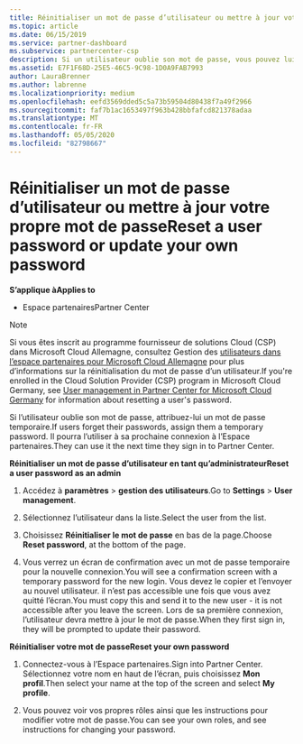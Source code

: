 ```yaml
---
title: Réinitialiser un mot de passe d’utilisateur ou mettre à jour votre propre mot de passe | Espace partenaires
ms.topic: article
ms.date: 06/15/2019
ms.service: partner-dashboard
ms.subservice: partnercenter-csp
description: Si un utilisateur oublie son mot de passe, vous pouvez lui attribuer un nouveau mot de passe temporaire. Il pourra l’utiliser à sa prochaine connexion à l’Espace partenaires.
ms.assetid: E7F1F68D-25E5-46C5-9C98-1D0A9FAB7993
author: LauraBrenner
ms.author: labrenne
ms.localizationpriority: medium
ms.openlocfilehash: eefd3569dded5c5a73b59504d80438f7a49f2966
ms.sourcegitcommit: faf7b1ac1653497f963b428bbfafcd821378adaa
ms.translationtype: MT
ms.contentlocale: fr-FR
ms.lasthandoff: 05/05/2020
ms.locfileid: "82798667"
---
```

# <a name="reset-a-user-password-or-update-your-own-password"></a><span data-ttu-id="d2018-104">Réinitialiser un mot de passe d’utilisateur ou mettre à jour votre propre mot de passe</span><span class="sxs-lookup"><span data-stu-id="d2018-104">Reset a user password or update your own password</span></span>

<span data-ttu-id="d2018-105">**S’applique à**</span><span class="sxs-lookup"><span data-stu-id="d2018-105">**Applies to**</span></span>

-  <span data-ttu-id="d2018-106">Espace partenaires</span><span class="sxs-lookup"><span data-stu-id="d2018-106">Partner Center</span></span>
   
> [!NOTE]  
>  <span data-ttu-id="d2018-107">Si vous êtes inscrit au programme fournisseur de solutions Cloud (CSP) dans Microsoft Cloud Allemagne, consultez Gestion des [utilisateurs dans l’espace partenaires pour Microsoft Cloud Allemagne](user-management-in-partner-center-for-microsoft-cloud-germany.md) pour plus d’informations sur la réinitialisation du mot de passe d’un utilisateur.</span><span class="sxs-lookup"><span data-stu-id="d2018-107">If you're enrolled in the Cloud Solution Provider (CSP) program in Microsoft Cloud Germany, see [User management in Partner Center for Microsoft Cloud Germany](user-management-in-partner-center-for-microsoft-cloud-germany.md) for information about resetting a user's password.</span></span>

<span data-ttu-id="d2018-108">Si l’utilisateur oublie son mot de passe, attribuez-lui un mot de passe temporaire.</span><span class="sxs-lookup"><span data-stu-id="d2018-108">If users forget their passwords, assign them a temporary password.</span></span> <span data-ttu-id="d2018-109">Il pourra l’utiliser à sa prochaine connexion à l’Espace partenaires.</span><span class="sxs-lookup"><span data-stu-id="d2018-109">They can use it the next time they sign in to Partner Center.</span></span>

<span data-ttu-id="d2018-110">**Réinitialiser un mot de passe d’utilisateur en tant qu’administrateur**</span><span class="sxs-lookup"><span data-stu-id="d2018-110">**Reset a user password as an admin**</span></span>

1.  <span data-ttu-id="d2018-111">Accédez à **paramètres** &gt; **gestion des utilisateurs**.</span><span class="sxs-lookup"><span data-stu-id="d2018-111">Go to **Settings** &gt; **User management**.</span></span>
2.  <span data-ttu-id="d2018-112">Sélectionnez l’utilisateur dans la liste.</span><span class="sxs-lookup"><span data-stu-id="d2018-112">Select the user from the list.</span></span>

3.  <span data-ttu-id="d2018-113">Choisissez **Réinitialiser le mot de passe** en bas de la page.</span><span class="sxs-lookup"><span data-stu-id="d2018-113">Choose **Reset password**, at the bottom of the page.</span></span>

4.  <span data-ttu-id="d2018-114">Vous verrez un écran de confirmation avec un mot de passe temporaire pour la nouvelle connexion.</span><span class="sxs-lookup"><span data-stu-id="d2018-114">You will see a confirmation screen with a temporary password for the new login.</span></span> <span data-ttu-id="d2018-115">Vous devez le copier et l’envoyer au nouvel utilisateur. il n’est pas accessible une fois que vous avez quitté l’écran.</span><span class="sxs-lookup"><span data-stu-id="d2018-115">You must copy this and send it to the new user - it is not accessible after you leave the screen.</span></span> <span data-ttu-id="d2018-116">Lors de sa première connexion, l’utilisateur devra mettre à jour le mot de passe.</span><span class="sxs-lookup"><span data-stu-id="d2018-116">When they first sign in, they will be prompted to update their password.</span></span>

<span data-ttu-id="d2018-117">**Réinitialiser votre mot de passe**</span><span class="sxs-lookup"><span data-stu-id="d2018-117">**Reset your own password**</span></span>

1.  <span data-ttu-id="d2018-118">Connectez-vous à l’Espace partenaires.</span><span class="sxs-lookup"><span data-stu-id="d2018-118">Sign into Partner Center.</span></span> <span data-ttu-id="d2018-119">Sélectionnez votre nom en haut de l’écran, puis choisissez **Mon profil**.</span><span class="sxs-lookup"><span data-stu-id="d2018-119">Then select your name at the top of the screen and select **My profile**.</span></span>

2.  <span data-ttu-id="d2018-120">Vous pouvez voir vos propres rôles ainsi que les instructions pour modifier votre mot de passe.</span><span class="sxs-lookup"><span data-stu-id="d2018-120">You can see your own roles, and see instructions for changing your password.</span></span>

 

 



